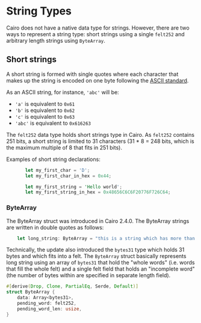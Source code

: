 # String Types

Cairo does not have a native data type for strings. However, there are two ways to represent a string type: short strings using a single `felt252` and arbitrary length strings using `ByteArray`.

## Short strings

A short string is formed with single quotes where each character that makes up the string is encoded on one byte following the [ASCII standard](https://www.asciitable.com/).

As an ASCII string, for instance, `'abc'` will be:

- `'a'` is equivalent to `0x61`
- `'b'` is equivalent to `0x62`
- `'c'` is equivalent to `0x63`
- `'abc'` is equivalent to `0x616263`

The `felt252` data type holds short strings type in Cairo. As `felt252` contains 251 bits, a short string is limited to 31 characters (31 \* 8 = 248 bits, which is the maximum multiple of 8 that fits in 251 bits).

Examples of short string declarations:

```rust
       let my_first_char = 'D';
       let my_first_char_in_hex = 0x44;

       let my_first_string = 'Hello world';
       let my_first_string_in_hex = 0x48656C6C6F20776F726C64;
```

### ByteArray

The ByteArray struct was introduced in Cairo 2.4.0. The ByteArray strings are written in double quotes as follows:

```Rust
    let long_string: ByteArray = "this is a string which has more than 31 characters";
```

Technically, the update also introduced the `bytes31` type which holds 31 bytes and which fits into a felt. The `ByteArray` struct basically represents long string using an array of `bytes31` that hold the "whole words" (i.e. words that fill the whole felt) and a single felt field that holds an "incomplete word" (the number of bytes within are specified in separate length field).

```Rust
#[derive(Drop, Clone, PartialEq, Serde, Default)]
struct ByteArray {
    data: Array<bytes31>,
    pending_word: felt252,
    pending_word_len: usize,
}
```

